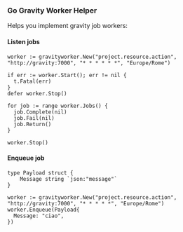 ### Go Gravity Worker Helper  

Helps you implement gravity job workers:

#### Listen jobs
```golang
worker := gravityworker.New("project.resource.action", "http://gravity:7000", "* * * * * *", "Europe/Rome")

if err := worker.Start(); err != nil {
  t.Fatal(err)
}
defer worker.Stop()

for job := range worker.Jobs() {
  job.Complete(nil)
  job.Fail(nil)
  job.Return()
}

worker.Stop()
```

#### Enqueue job
```golang
type Payload struct {
	Message string `json:"message"`
}

worker := gravityworker.New("project.resource.action", "http://gravity:7000", "* * * * *", "Europe/Rome")
worker.Enqueue(Payload{
  Message: "ciao",
})
```
